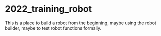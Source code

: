 # 2022_training_robot
This is a place to build a robot from the beginning, maybe using the robot builder, maybe to test robot functions formally.
